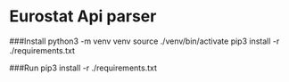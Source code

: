 # Eurostat Api parser
###Install
    python3 -m venv venv
    source ./venv/bin/activate
    pip3 install -r ./requirements.txt

###Run
    pip3 install -r ./requirements.txt